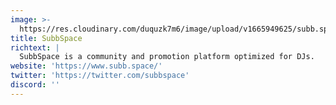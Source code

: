 ```yaml
---
image: >-
  https://res.cloudinary.com/duquzk7m6/image/upload/v1665949625/subb.space_logo_color_l7vip5.jpg
title: SubbSpace
richtext: |
  SubbSpace is a community and promotion platform optimized for DJs.
website: 'https://www.subb.space/'
twitter: 'https://twitter.com/subbspace'
discord: ''
---
```


